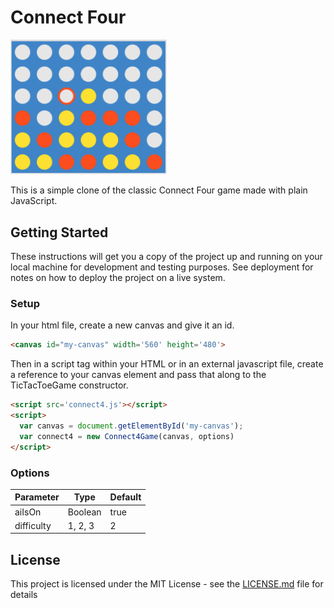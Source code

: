 # Connect Four 

<img alt="Connect Four" src="./img/connect4.png" width="250">

This is a simple clone of the classic Connect Four game made with plain JavaScript.

## Getting Started

These instructions will get you a copy of the project up and running on your local machine for development and testing purposes. See deployment for notes on how to deploy the project on a live system.

### Setup
In your html file, create a new canvas and give it an id.
```html
<canvas id="my-canvas" width='560' height='480'>
```
Then in a script tag within your HTML or in an external javascript file, create a reference to your canvas element and pass that along to the TicTacToeGame constructor.

```html
<script src='connect4.js'></script>
<script>
  var canvas = document.getElementById('my-canvas');
  var connect4 = new Connect4Game(canvas, options)
</script>
```

### Options

| Parameter  | Type    | Default |
|------------|---------|---------|
| aiIsOn     | Boolean | true    |
| difficulty | 1, 2, 3 | 2       |

## License

This project is licensed under the MIT License - see the [LICENSE.md](LICENSE.md) file for details
